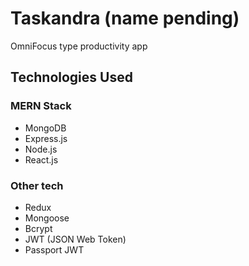 # Taskandra (name pending)

OmniFocus type productivity app

## Technologies Used

### MERN Stack

* MongoDB
* Express.js
* Node.js
* React.js

### Other tech

* Redux
* Mongoose
* Bcrypt
* JWT (JSON Web Token)
* Passport JWT
